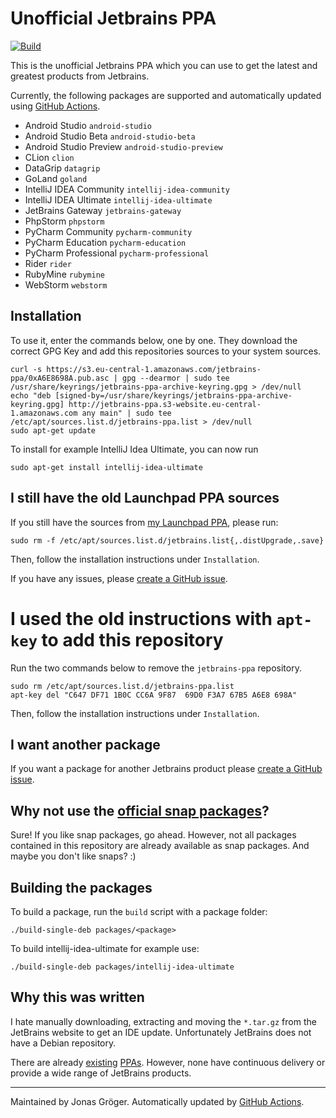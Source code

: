 # Unofficial Jetbrains PPA
[![Build](https://github.com/JonasGroeger/jetbrains-ppa/actions/workflows/build.yml/badge.svg)](https://github.com/JonasGroeger/jetbrains-ppa/actions/workflows/build.yml)

This is the unofficial Jetbrains PPA which you can use to get the latest and greatest products from Jetbrains.

Currently, the following packages are supported and automatically updated using [GitHub Actions](https://github.com/JonasGroeger/jetbrains-ppa/actions).

* Android Studio `android-studio`
* Android Studio Beta `android-studio-beta`
* Android Studio Preview `android-studio-preview`
* CLion `clion`
* DataGrip `datagrip`
* GoLand `goland`
* IntelliJ IDEA Community `intellij-idea-community`
* IntelliJ IDEA Ultimate `intellij-idea-ultimate`
* JetBrains Gateway `jetbrains-gateway`
* PhpStorm `phpstorm`
* PyCharm Community `pycharm-community`
* PyCharm Education `pycharm-education`
* PyCharm Professional `pycharm-professional`
* Rider `rider`
* RubyMine `rubymine`
* WebStorm `webstorm`

## Installation

To use it, enter the commands below, one by one. They download the correct GPG Key and add this repositories sources to your system sources.

```
curl -s https://s3.eu-central-1.amazonaws.com/jetbrains-ppa/0xA6E8698A.pub.asc | gpg --dearmor | sudo tee /usr/share/keyrings/jetbrains-ppa-archive-keyring.gpg > /dev/null
echo "deb [signed-by=/usr/share/keyrings/jetbrains-ppa-archive-keyring.gpg] http://jetbrains-ppa.s3-website.eu-central-1.amazonaws.com any main" | sudo tee /etc/apt/sources.list.d/jetbrains-ppa.list > /dev/null
sudo apt-get update
```

To install for example IntelliJ Idea Ultimate, you can now run

```
sudo apt-get install intellij-idea-ultimate
```

## I still have the old Launchpad PPA sources
If you still have the sources from [my Launchpad PPA](https://launchpad.net/~jonas-groeger/+archive/ubuntu/jetbrains), please run:

```
sudo rm -f /etc/apt/sources.list.d/jetbrains.list{,.distUpgrade,.save}
```

Then, follow the installation instructions under `Installation`.

If you have any issues, please [create a GitHub issue](https://github.com/JonasGroeger/jetbrains-ppa/issues/new).

# I used the old instructions with `apt-key` to add this repository

Run the two commands below to remove the `jetbrains-ppa` repository.

```
sudo rm /etc/apt/sources.list.d/jetbrains-ppa.list
apt-key del "C647 DF71 1B0C CC6A 9F87  69D0 F3A7 67B5 A6E8 698A"
```

Then, follow the installation instructions under `Installation`.

## I want another package

If you want a package for another Jetbrains product please [create a GitHub issue](https://github.com/JonasGroeger/jetbrains-ppa/issues/new).

## Why not use the [official snap packages](https://snapcraft.io/search?q=jetbrains)?

Sure! If you like snap packages, go ahead. However, not all packages contained in this repository are already available as snap packages. And maybe you don't like snaps? :)

## Building the packages

To build a package, run the `build` script with a package folder:

    ./build-single-deb packages/<package>

To build intellij-idea-ultimate for example use:

    ./build-single-deb packages/intellij-idea-ultimate

## Why this was written

I hate manually downloading, extracting and moving the `*.tar.gz` from the
JetBrains website to get an IDE update. Unfortunately JetBrains does not have a
Debian repository.

There are already [existing](https://launchpad.net/~mmk2410/+archive/ubuntu/intellij-idea)
 [PPAs](https://launchpad.net/~vantuz/+archive/ubuntu/jetbrains).
However, none have continuous delivery or provide a wide range of JetBrains products.

---

Maintained by Jonas Gröger. Automatically updated by [GitHub Actions](https://github.com/JonasGroeger/jetbrains-ppa/actions).
